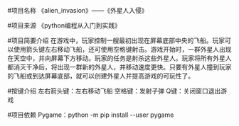 #项目名称
《alien_invasion》——《外星人入侵》

#项目来源
《python编程从入门到实践》

#项目简要介绍
在游戏中，玩家控制一艘最初出现在屏幕底部中央的飞船。玩家可以使用箭头键左右移动飞船，还可使用空格键射击。游戏开始时，一群外星人出现在天空中，并向屏幕下方移动。玩家的任务是射杀这些外星人。玩家将所有外星人都消灭干净后，将出现一群新的外星人，并移动速度更快。只要有外星人撞到玩家的飞船或到达屏幕底部，就可以创建外星人并提高游戏的可玩性了。

#按键介绍
左右箭头键：左右移动飞船   空格键：发射子弹    Q键：关闭窗口退出游戏
 
#项目依赖
Pygame：python -m pip install --user pygame